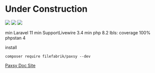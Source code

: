# Under Construction

![](https://github.com/Filefabrik/paxsy/actions/workflows/pestphp.yml/badge.svg)
![](https://github.com/Filefabrik/paxsy/actions/workflows/phpstan.yml/badge.svg)
![](https://github.com/Filefabrik/paxsy/actions/workflows/coverage.yml/badge.svg)

min Laravel 11
min SupportLivewire 3.4
min php 8.2
lbls:
coverage 100%
phpstan 4

install

```shell
composer require filefabrik/paxsy --dev
```

[Paxsy Doc Site](https://paxsy.filefabrik.com)
